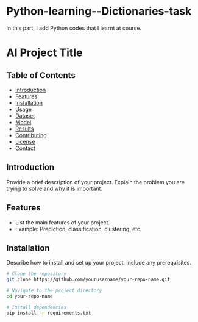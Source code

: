 # Python-learning--Dictionaries-task
In this part, I add Python codes that I learnt at course.
# AI Project Title

## Table of Contents
- [Introduction](#introduction)
- [Features](#features)
- [Installation](#installation)
- [Usage](#usage)
- [Dataset](#dataset)
- [Model](#model)
- [Results](#results)
- [Contributing](#contributing)
- [License](#license)
- [Contact](#contact)

## Introduction
Provide a brief description of your project. Explain the problem you are trying to solve and why it is important.

## Features
- List the main features of your project.
- Example: Prediction, classification, clustering, etc.

## Installation
Describe how to install and set up your project. Include any prerequisites.

```bash
# Clone the repository
git clone https://github.com/yourusername/your-repo-name.git

# Navigate to the project directory
cd your-repo-name

# Install dependencies
pip install -r requirements.txt
